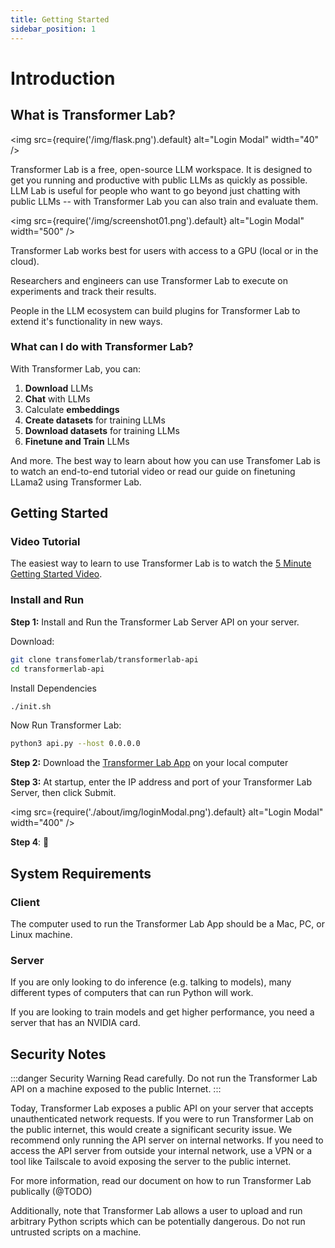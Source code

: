 ```yaml
---
title: Getting Started
sidebar_position: 1
---
```


# Introduction

## What is Transformer Lab?

<img src={require('/img/flask.png').default} alt="Login Modal" width="40" />

Transformer Lab is a free, open-source LLM workspace. It is designed to get you running and productive with public LLMs as quickly as possible. LLM Lab is useful for people who want to go beyond just chatting with public LLMs -- with Transformer Lab you can also train and evaluate them.

<img src={require('/img/screenshot01.png').default} alt="Login Modal" width="500" />

Transformer Lab works best for users with access to a GPU (local or in the cloud).

Researchers and engineers can use Transformer Lab to execute on experiments and track their results.

People in the LLM ecosystem can build plugins for Transformer Lab to extend it's functionality in new ways.

### What can I do with Transformer Lab?

With Transformer Lab, you can:

1. **Download** LLMs
2. **Chat** with LLMs
3. Calculate **embeddings**
4. **Create datasets** for training LLMs
5. **Download datasets** for training LLMs
6. **Finetune and Train** LLMs

And more. The best way to learn about how you can use Transfomer Lab is to watch an end-to-end tutorial video or read our guide on finetuning LLama2 using Transformer Lab.

## Getting Started

### Video Tutorial

The easiest way to learn to use Transformer Lab is to watch the [5 Minute Getting Started Video](http://youtube.com).

### Install and Run

**Step 1:** Install and Run the Transformer Lab Server API on your server.

Download:

```bash
git clone transfomerlab/transformerlab-api
cd transformerlab-api
```

Install Dependencies

```bash
./init.sh
```

Now Run Transformer Lab:

```bash
python3 api.py --host 0.0.0.0
```

**Step 2:** Download the [Transformer Lab App](http://transformerlab.ai) on your local computer

**Step 3:** At startup, enter the IP address and port of your Transformer Lab Server, then click Submit.

<img
src={require('./about/img/loginModal.png').default}
alt="Login Modal"
width="400"
/>

**Step 4**: 🎉

## System Requirements

### Client

The computer used to run the Transformer Lab App should be a Mac, PC, or Linux machine.

### Server

If you are only looking to do inference (e.g. talking to models), many different types of computers that can run Python will work.

If you are looking to train models and get higher performance, you need a server that has an NVIDIA card.

## Security Notes

:::danger Security Warning
Read carefully. Do not run the Transformer Lab API on a machine exposed to the public Internet.
:::

Today, Transformer Lab exposes a public API on your server that accepts unauthenticated network requests. If you were to run Transformer Lab on the public internet, this would create a significant security issue. We recommend only running the API server on internal networks. If you need to access the API server from outside your internal network, use a VPN or a tool like Tailscale to avoid exposing the server to the public internet.

For more information, read our document on how to run Transformer Lab publically (@TODO)

Additionally, note that Transformer Lab allows a user to upload and run arbitrary Python scripts which can be potentially dangerous. Do not run untrusted scripts on a machine.
